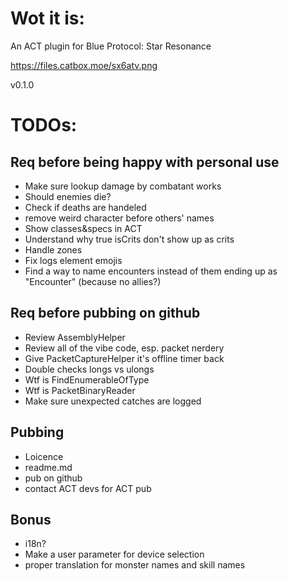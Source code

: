 # Wot it is:

An ACT plugin for Blue Protocol: Star Resonance

https://files.catbox.moe/sx6atv.png

v0.1.0

# TODOs:

## Req before being happy with personal use
- Make sure lookup damage by combatant works
- Should enemies die?
- Check if deaths are handeled
- remove weird character before others' names
- Show classes&specs in ACT
- Understand why true isCrits don't show up as crits
- Handle zones
- Fix logs element emojis
- Find a way to name encounters instead of them ending up as "Encounter" (because no allies?)

## Req before pubbing on github
- Review AssemblyHelper
- Review all of the vibe code, esp. packet nerdery
- Give PacketCaptureHelper it's offline timer back
- Double checks longs vs ulongs
- Wtf is FindEnumerableOfType
- Wtf is PacketBinaryReader
- Make sure unexpected catches are logged

## Pubbing
- Loicence
- readme.md
- pub on github
- contact ACT devs for ACT pub

## Bonus
- i18n?
- Make a user parameter for device selection
- proper translation for monster names and skill names
